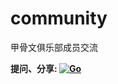 # community
甲骨文俱乐部成员交流

**提问、分享: [![Go](https://img.shields.io/badge/Go-Issues-red.svg)](https://github.com/OracleClubAI/Community/issues)**
